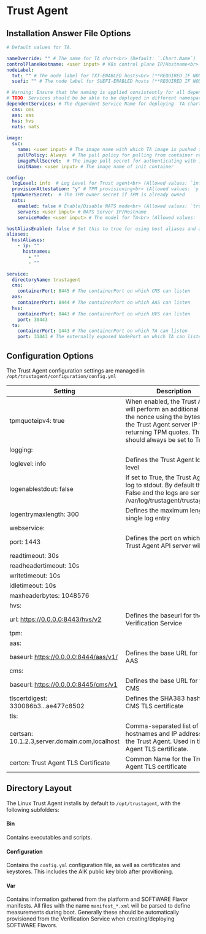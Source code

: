 # Trust Agent

## Installation Answer File Options

```yaml
# Default values for TA.

nameOverride: "" # The name for TA chart<br> (Default: `.Chart.Name`)
controlPlaneHostname: <user input> # K8s control plane IP/Hostname<br> (**REQUIRED**)
nodeLabel: 
  txt: "" # The node label for TXT-ENABLED hosts<br> (**REQUIRED IF NODE IS TXT ENABLED**)
  suefi: "" # The node label for SUEFI-ENABLED hosts (**REQUIRED IF NODE IS SUEFI ENABLED**)

# Warning: Ensure that the naming is applied consistently for all dependent services when modifying nameOverride
# TODO: Services should be be able to be deployed in different namespaces
dependentServices: # The dependent Service Name for deploying  TA chart, default is the chart name and override is from nameOverride value.
  cms: cms
  aas: aas
  hvs: hvs
  nats: nats
  
image:
  svc:
    name: <user input> # The image name with which TA image is pushed to registry<br> (**REQUIRED**)
    pullPolicy: Always  # The pull policy for pulling from container registry for TA<br> (Allowed values: `Always`/`IfNotPresent`)
    imagePullSecret:  # The image pull secret for authenticating with image registry, can be left empty if image registry does not require authentication
    initName: <user input> # The image name of init container

config:
  logLevel: info  # Log Level for Trust agent<br> (Allowed values: `info`/`warn`/`debug`/`trace`)
  provisionAttestation: "y" # TPM provisioning<br> (Allowed values: `y`\`n`)
  tpmOwnerSecret:  # The TPM owner secret if TPM is already owned
  nats:
    enabled: false # Enable/Disable NATS mode<br> (Allowed values: `true`\`false`)
    servers: <user input> # NATS Server IP/Hostname  
    serviceMode: <user input> # The model for TA<br> (Allowed values: `outbound`)

hostAliasEnabled: false # Set this to true for using host aliases and also add entries accordingly in ip, hostname entries. hostalias is required when ingress is deployed and pods are not able to resolve the domain names
aliases:
  hostAliases:
    - ip: ""
      hostnames:
        - ""
        - ""

service:
  directoryName: trustagent
  cms:
    containerPort: 8445 # The containerPort on which CMS can listen
  aas: 
    containerPort: 8444 # The containerPort on which AAS can listen
  hvs:
    containerPort: 8443 # The containerPort on which HVS can listen
    port: 30443
  ta:
    containerPort: 1443 # The containerPort on which TA can listen
    port: 31443 # The externally exposed NodePort on which TA can listen to external traffic


```

## Configuration Options

The Trust Agent configuration settings are managed in
`/opt/trustagent/configuration/config.yml`

| **Setting**                                   | **Description**                                              |
| --------------------------------------------- | ------------------------------------------------------------ |
| tpmquoteipv4: true                            | When enabled, the Trust Agent will perform an additional hash of the nonce using the bytes from the Trust Agent server IP when returning TPM quotes. This should always be set to True. |
| logging:                                      |                                                              |
| loglevel: info                                | Defines the Trust Agent logging level                        |
| logenablestdout: false                        | If set to True, the Trust Agent will log to stdout. By default this is False and the logs are sent to /var/log/trustagent/trustagent.log |
| logentrymaxlength: 300                        | Defines the maximum length of a single log entry             |
| webservice:                                   |                                                              |
| port: 1443                                    | Defines the port on which the Trust Agent API server will listen |
| readtimeout: 30s                              |                                                              |
| readheadertimeout: 10s                        |                                                              |
| writetimeout: 10s                             |                                                              |
| idletimeout: 10s                              |                                                              |
| maxheaderbytes: 1048576                       |                                                              |
| hvs:                                          |                                                              |
| url: https://0.0.0.0:8443/hvs/v2              | Defines the baseurl for the Verification Service             |
| tpm:                                          |                                                              |
| aas:                                          |                                                              |
| baseurl: https://0.0.0.0:8444/aas/v1/         | Defines the base URL for the AAS                             |
| cms:                                          |                                                              |
| baseurl: https://0.0.0.0:8445/cms/v1          | Defines the base URL for the CMS                             |
| tlscertdigest: 330086b3...ae477c8502          | Defines the SHA383 hash of the CMS TLS certificate           |
| tls:                                          |                                                              |
| certsan: 10.1.2.3,server.domain.com,localhost | Comma-separated list of hostnames and IP addresses for the Trust Agent. Used in the Agent TLS certificate. |
| certcn: Trust Agent TLS Certificate           | Common Name for the Trust Agent TLS certificate              |


## Directory Layout

The Linux Trust Agent installs by default to `/opt/trustagent`, with the
following subfolders:

#### Bin

Contains executables and scripts.

#### Configuration

Contains the `config.yml` configuration file, as well as certificates and
keystores. This includes the AIK public key blob after provitioning.

#### Var

Contains information gathered from the platform and SOFTWARE Flavor
manifests. All files with the name `manifest_*.xml` will be parsed to
define measurements during boot. Generally these should be automatically
provisioned from the Verification Service when creating/deploying
SOFTWARE Flavors.